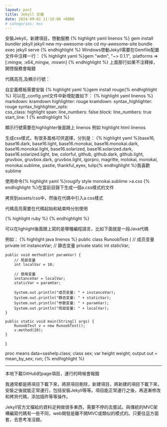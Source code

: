 ```yaml
---
layout: post
title: Jekyll 文檔
date: 2024-09-02 11:16:00 +0800
# categories: msc
---
```

安裝Jekyll，新建項目，啓動服務
{% highlight yaml linenos  %}
  gem install bundler jekyll
  jekyll new my-awesome-site
  cd my-awesome-site
  bundle exec jekyll serve
{% endhighlight %}
Windows啓動Jekyll需要在Gemfile配置文件中注釋一行：
{% highlight yaml %}gem "wdm", "~> 0.1.1", :platforms => [:mingw, :x64_mingw, :mswin]
{% endhighlight %}
上面那行如果不注釋掉，開啓服務會報錯

代碼高亮,及顯示行號：

自定義模板需要安裝
{% highlight yaml %}gem install rouge{% endhighlight %}
可以在_config.yml文件中新增配置如下：
{% highlight yaml linenos %}
markdown: kramdown
highlighter: rouge
kramdown:
  syntax_highlighter: rouge
  syntax_highlighter_opts:   
    css_class: highlight
    span:
      line_numbers: false
    block:
      line_numbers: true
      start_line: 1
{% endhighlight %}

顯示行號需要在highlighter後面跟上 linenos 例如 highlight html linenos 

生成css樣式，有很多風格可供選擇，分別是： {% highlight yaml %}base16, base16.dark, base16.light, base16.monokai, base16.monokai.dark, base16.monokai.light,
base16.solarized, base16.solarized.dark, base16.solarized.light, bw, colorful, github, github.dark, github.light, gruvbox, 
gruvbox.dark, gruvbox.light, igorpro, magritte, molokai, monokai, monokai.sublime, pastie, thankful_eyes, tulip{% endhighlight %}我喜歡sublime

使用命令{% highlight yaml %}rougify style monokai.sublime >a.css {% endhighlight %}在當前目錄下生成一個a.css樣式的文件

拷貝到assets/css中，然後在代碼中引入a.css樣式

代碼高亮需要在代碼起始和結束時分別使用

{% highlight ruby %} {% endhighlight %}

可以在lighlight後面跟上寫的是哪種編程語言，比如下面就是一段Java代碼

例如：
{% highlight java linenos %}
public class RunoobTest {
    // 成员变量
    private int instanceVar;
    // 静态变量
    private static int staticVar;
    
    public void method(int paramVar) {
        // 局部变量
        int localVar = 10;
        
        // 使用变量
        instanceVar = localVar;
        staticVar = paramVar;
        
        System.out.println("成员变量: " + instanceVar);
        System.out.println("静态变量: " + staticVar);
        System.out.println("参数变量: " + paramVar);
        System.out.println("局部变量: " + localVar);
    }
    
    public static void main(String[] args) {
        RunoobTest v = new RunoobTest();
        v.method(20);
    }
}

proc means data=sashelp.class;
    class sex;
    var height weight;
    output out = mean_by_sex;
  run;
 {% endhighlight %}
 

--------------------------------------------

本地下載GitHub的page項目，運行的時候會報錯

我通常都是將項目下載下來，將原項目刪除，新建項目，將新建的項目下載下來，安裝之後就能正常運行，包括安裝Jekyll等等。項目能正常運行之後，再逐漸修改和拷貝代碼，添加插件等等操作。

Jekyll官方文檔給的資料足夠做很多東西，需要不停的去嘗試。與傳統的MVC架構編寫代碼有一些不同，web開發是離不開MVC或類似的模式的。只要往這方面套，去思考准沒錯。
 


